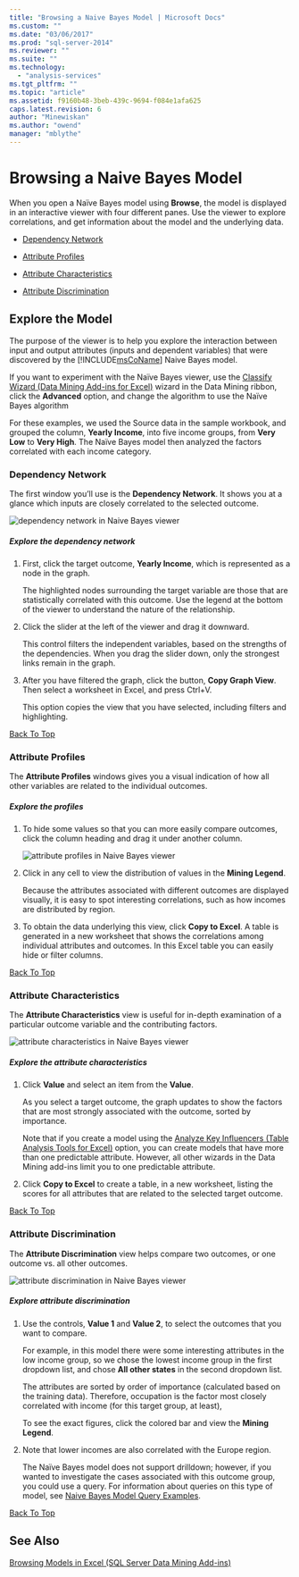 ```yaml
---
title: "Browsing a Naive Bayes Model | Microsoft Docs"
ms.custom: ""
ms.date: "03/06/2017"
ms.prod: "sql-server-2014"
ms.reviewer: ""
ms.suite: ""
ms.technology: 
  - "analysis-services"
ms.tgt_pltfrm: ""
ms.topic: "article"
ms.assetid: f9160b48-3beb-439c-9694-f084e1afa625
caps.latest.revision: 6
author: "Minewiskan"
ms.author: "owend"
manager: "mblythe"
---
```

# Browsing a Naive Bayes Model
  When you open a Naïve Bayes model using **Browse**, the model is displayed in an interactive viewer with four different panes. Use the viewer to explore correlations, and get information about the model and the underlying data.  
  
-   [Dependency Network](#bkmk_DepNet)  
  
-   [Attribute Profiles](#bkmk_AttProf)  
  
-   [Attribute Characteristics](#bkmk_AttChar)  
  
-   [Attribute Discrimination](#bkmk_AttDisc)  
  
##  <a name="BKMK_Tabs"></a> Explore the Model  
 The purpose of the viewer is to help you explore the interaction between input and output attributes (inputs and dependent variables) that were discovered by the [!INCLUDE[msCoName](../includes/msconame-md.md)] Naive Bayes model.  
  
 If you want to experiment with the Naïve Bayes viewer, use the [Classify Wizard &#40;Data Mining Add-ins for Excel&#41;](../../2014/analysis-services/classify-wizard-data-mining-add-ins-for-excel.md) wizard in the Data Mining ribbon, click the **Advanced** option, and change the algorithm to use the Naïve Bayes algorithm  
  
 For these examples, we used the Source data in the sample workbook, and grouped the column, **Yearly Income**, into five income groups, from **Very Low** to **Very High**. The Naïve Bayes model then analyzed the factors correlated with each income category.  
  
###  <a name="bkmk_DepNet"></a> Dependency Network  
 The first window you’ll use is the **Dependency Network**. It shows you at a glance which inputs are closely correlated to the selected outcome.  
  
 ![dependency network in Naive Bayes viewer](../../2014/analysis-services/media/dm13-nb.gif "dependency network in Naive Bayes viewer")  
  
##### Explore the dependency network  
  
1.  First, click the target outcome, **Yearly Income**, which is represented as a node in the graph.  
  
     The highlighted nodes surrounding the target variable are those that are statistically correlated with this outcome. Use the legend at the bottom of the viewer to understand the nature of the relationship.  
  
2.  Click the slider at the left of the viewer and drag it downward.  
  
     This control filters the independent variables, based on the strengths of the dependencies. When you drag the slider down, only the strongest links remain in the graph.  
  
3.  After you have filtered the graph, click the button, **Copy Graph View**. Then select a worksheet in Excel, and press Ctrl+V.  
  
     This option copies the view that you have selected, including filters and highlighting.  
  
 [Back To Top](#BKMK_Tabs)  
  
###  <a name="bkmk_AttProf"></a> Attribute Profiles  
 The **Attribute Profiles** windows gives you a visual indication of how all other variables are related to the individual outcomes.  
  
##### Explore the profiles  
  
1.  To hide some values so that you can more easily compare outcomes, click the column heading and drag it under another column.  
  
     ![attribute profiles in Naive Bayes viewer](../../2014/analysis-services/media/dm13-nb-attprof.gif "attribute profiles in Naive Bayes viewer")  
  
2.  Click in any cell to view the distribution of values in the **Mining Legend**.  
  
     Because the attributes associated with different outcomes are displayed visually, it is easy to spot interesting correlations, such as how incomes are distributed by region.  
  
3.  To obtain the data underlying this view, click **Copy to Excel**. A table is generated in a new worksheet that shows the correlations among individual attributes and outcomes. In this Excel table you can easily hide or filter columns.  
  
 [Back To Top](#BKMK_Tabs)  
  
###  <a name="bkmk_AttChar"></a> Attribute Characteristics  
 The **Attribute Characteristics** view is useful for in-depth examination of a particular outcome variable and the contributing factors.  
  
 ![attribute characteristics in Naive Bayes viewer](../../2014/analysis-services/media/dm13-nb-viewer.gif "attribute characteristics in Naive Bayes viewer")  
  
##### Explore the attribute characteristics  
  
1.  Click **Value** and select an item from the **Value**.  
  
     As you select a target outcome, the graph updates to show the factors that are most strongly associated with the outcome, sorted by importance.  
  
     Note that if you create a model using the [Analyze Key Influencers &#40;Table Analysis Tools for Excel&#41;](../../2014/analysis-services/analyze-key-influencers-table-analysis-tools-for-excel.md) option, you can create models that have more than one predictable attribute. However, all other wizards in the Data Mining add-ins limit you to one predictable attribute.  
  
2.  Click **Copy to Excel** to create a table, in a new worksheet, listing the scores for all attributes that are related to the selected target outcome.  
  
 [Back To Top](#BKMK_Tabs)  
  
###  <a name="bkmk_AttDisc"></a> Attribute Discrimination  
 The **Attribute Discrimination** view helps compare two outcomes, or one outcome vs. all other outcomes.  
  
 ![attribute discrimination in Naive Bayes viewer](../../2014/analysis-services/media/dm13-nb-attdisc.gif "attribute discrimination in Naive Bayes viewer")  
  
##### Explore attribute discrimination  
  
1.  Use the controls, **Value 1** and **Value 2**, to select the outcomes that you want to compare.  
  
     For example, in this model there were some interesting attributes in the low income group, so we chose the lowest income group in the first dropdown list, and chose **All other states** in the second dropdown list.  
  
     The attributes are sorted by order of importance (calculated based on the training data). Therefore, occupation is the factor most closely correlated with income (for this target group, at least),  
  
     To see the exact figures, click the colored bar and view the **Mining Legend**.  
  
2.  Note that lower incomes are also correlated with the Europe region.  
  
     The Naïve Bayes model does not support drilldown; however, if you wanted to investigate the cases associated with this outcome group, you could use a query. For information about queries on this type of model, see [Naive Bayes Model Query Examples](data-mining/naive-bayes-model-query-examples.md).  
  
 [Back To Top](#BKMK_Tabs)  
  
## See Also  
 [Browsing Models in Excel &#40;SQL Server Data Mining Add-ins&#41;](../../2014/analysis-services/browsing-models-in-excel-sql-server-data-mining-add-ins.md)  
  
  